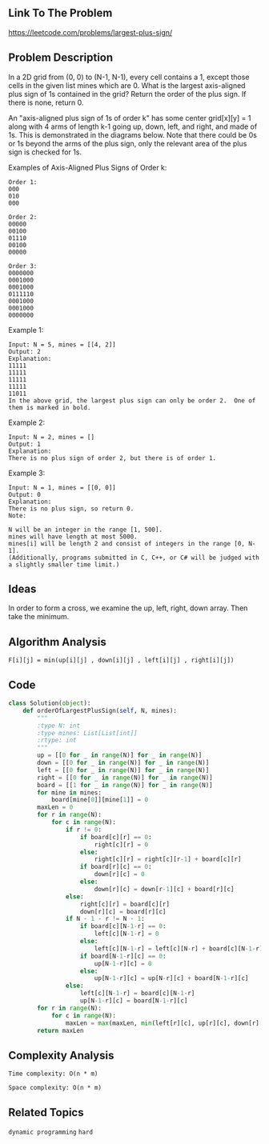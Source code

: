## Link To The Problem 
https://leetcode.com/problems/largest-plus-sign/

## Problem Description

In a 2D grid from (0, 0) to (N-1, N-1), every cell contains a 1, except those cells in the given list mines which are 0. What is the largest axis-aligned plus sign of 1s contained in the grid? Return the order of the plus sign. If there is none, return 0.

An "axis-aligned plus sign of 1s of order k" has some center grid[x][y] = 1 along with 4 arms of length k-1 going up, down, left, and right, and made of 1s. This is demonstrated in the diagrams below. Note that there could be 0s or 1s beyond the arms of the plus sign, only the relevant area of the plus sign is checked for 1s.

Examples of Axis-Aligned Plus Signs of Order k:
```
Order 1:
000
010
000

Order 2:
00000
00100
01110
00100
00000

Order 3:
0000000
0001000
0001000
0111110
0001000
0001000
0000000
```
Example 1:
```
Input: N = 5, mines = [[4, 2]]
Output: 2
Explanation:
11111
11111
11111
11111
11011
In the above grid, the largest plus sign can only be order 2.  One of them is marked in bold.
```
Example 2:
```
Input: N = 2, mines = []
Output: 1
Explanation:
There is no plus sign of order 2, but there is of order 1.
```
Example 3:
```
Input: N = 1, mines = [[0, 0]]
Output: 0
Explanation:
There is no plus sign, so return 0.
Note:

N will be an integer in the range [1, 500].
mines will have length at most 5000.
mines[i] will be length 2 and consist of integers in the range [0, N-1].
(Additionally, programs submitted in C, C++, or C# will be judged with a slightly smaller time limit.)
```
## Ideas

In order to form a cross, we examine the up, left, right, down array. Then take the minimum.

## Algorithm Analysis
```
F[i][j] = min(up[i][j] , down[i][j] , left[i][j] , right[i][j])
```
## Code
```py
class Solution(object):
    def orderOfLargestPlusSign(self, N, mines):
        """
        :type N: int
        :type mines: List[List[int]]
        :rtype: int
        """
        up = [[0 for _ in range(N)] for _ in range(N)]
        down = [[0 for _ in range(N)] for _ in range(N)]
        left = [[0 for _ in range(N)] for _ in range(N)]
        right = [[0 for _ in range(N)] for _ in range(N)]
        board = [[1 for _ in range(N)] for _ in range(N)]
        for mine in mines:
            board[mine[0]][mine[1]] = 0
        maxLen = 0
        for r in range(N):
            for c in range(N): 
                if r != 0:
                    if board[c][r] == 0:
                        right[c][r] = 0
                    else:
                        right[c][r] = right[c][r-1] + board[c][r]
                    if board[r][c] == 0:
                        down[r][c] = 0
                    else:
                        down[r][c] = down[r-1][c] + board[r][c]
                else:
                    right[c][r] = board[c][r]
                    down[r][c] = board[r][c]
                if N - 1 - r != N - 1:
                    if board[c][N-1-r] == 0:
                        left[c][N-1-r] = 0
                    else:
                        left[c][N-1-r] = left[c][N-r] + board[c][N-1-r]
                    if board[N-1-r][c] == 0:
                        up[N-1-r][c] = 0
                    else:
                        up[N-1-r][c] = up[N-r][c] + board[N-1-r][c]
                else:
                    left[c][N-1-r] = board[c][N-1-r]
                    up[N-1-r][c] = board[N-1-r][c]
        for r in range(N):
            for c in range(N): 
                maxLen = max(maxLen, min(left[r][c], up[r][c], down[r][c], right[r][c]))
        return maxLen
```

## Complexity Analysis
```
Time complexity: O(n * m)

Space complexity: O(n * m)
```
## Related Topics
```dynamic programming``` ```hard```




